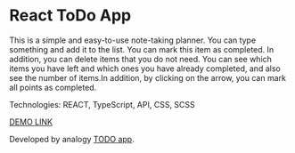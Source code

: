 # React ToDo App
This is a simple and easy-to-use note-taking planner.
You can type something and add it to the list. You can mark this item as completed. In addition, you can delete items that you do not need. You can see which items you have left and which ones you have already completed, and also see the number of items.In addition, by clicking on the arrow, you can mark all points as completed.

Technologies: REACT, TypeScript, API, CSS, SCSS

[DEMO LINK](https://AnastasiiaVorobets.github.io/react_todo-app/)

Developed by analogy [TODO app](http://todomvc.com/examples/vanillajs/).
